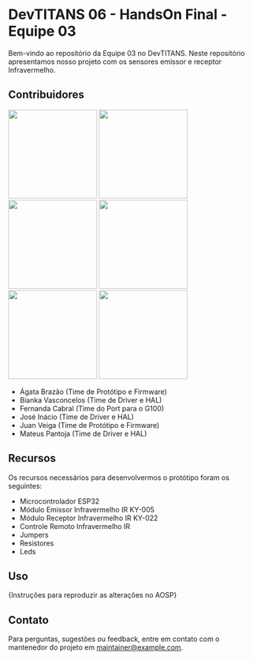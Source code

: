 # DevTITANS 06 - HandsOn Final - Equipe 03

Bem-vindo ao repositório da Equipe 03 no DevTITANS. Neste repositório apresentamos nosso projeto com os sensores emissor e receptor Infravermelho.

## Contribuidores

<img src="https://github.com/biankavm/DevTitans-HandsOnFinal-Infravermelho/blob/main/imagens/Agata.png" width="180" > <img src="https://github.com/biankavm/DevTitans-HandsOnFinal-Infravermelho/blob/main/imagens/new-card-bianka.png" width="180" >
<img src="https://github.com/DevTITANS05/Hands-On-Linux-fork-/assets/21023906/85e61f3e-476c-47a4-82d5-4054e856c67b" width="180" >
<img src="https://github.com/DevTITANS05/Hands-On-Linux-fork-/assets/21023906/85e61f3e-476c-47a4-82d5-4054e856c67b" width="180" >
<img src="https://github.com/DevTITANS05/Hands-On-Linux-fork-/assets/21023906/85e61f3e-476c-47a4-82d5-4054e856c67b" width="180" >
<img src="https://github.com/DevTITANS05/Hands-On-Linux-fork-/assets/21023906/85e61f3e-476c-47a4-82d5-4054e856c67b" width="180" >

- Ágata Brazão (Time de Protótipo e Firmware)
- Bianka Vasconcelos (Time de Driver e HAL)
- Fernanda Cabral (Time do Port para o G100)
- José Inácio (Time de Driver e HAL)
- Juan Veiga (Time de Protótipo e Firmware)
- Mateus Pantoja (Time de Driver e HAL)

## Recursos

Os recursos necessários para desenvolvermos o protótipo foram os seguintes:
- Microcontrolador ESP32
- Módulo Emissor Infravermelho IR KY-005
- Módulo Receptor Infravermelho IR KY-022
- Controle Remoto Infravermelho IR
- Jumpers
- Resistores
- Leds

## Uso

{Instruções para reproduzir as alterações no AOSP}
    
## Contato

Para perguntas, sugestões ou feedback, entre em contato com o mantenedor do projeto em [maintainer@example.com](mailto:maintainer@example.com).
